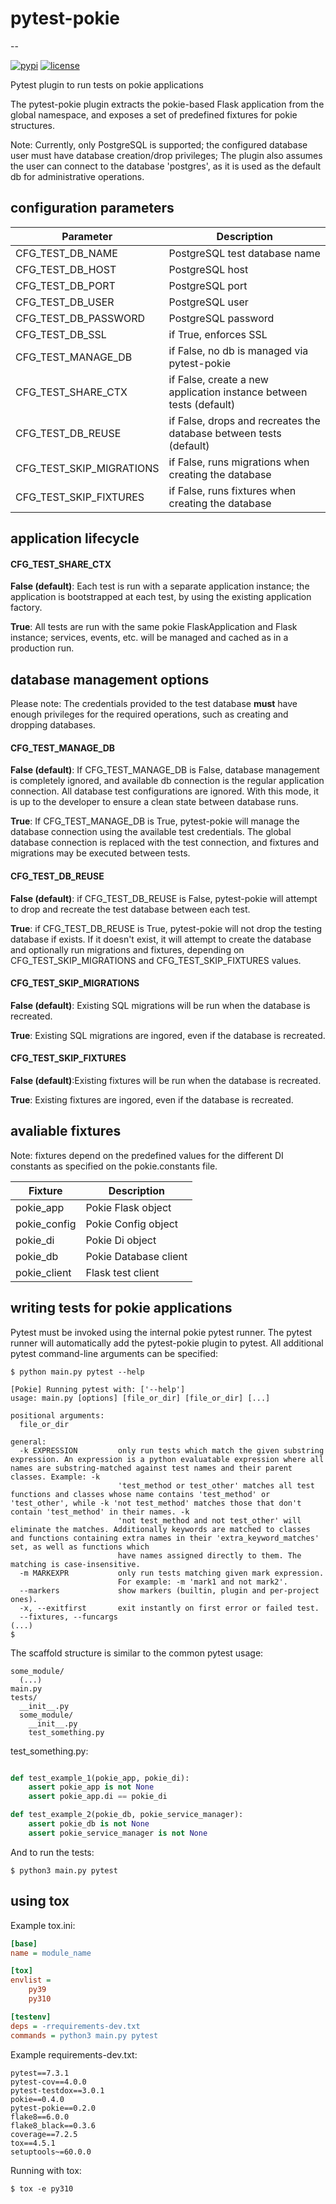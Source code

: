 # pytest-pokie
--

[![pypi](https://img.shields.io/pypi/v/pytest-pokie.svg)](https://pypi.org/project/pytest-pokie/)
[![license](https://img.shields.io/pypi/l/pytest-pokie.svg)](https://git.oddbit.org/OddBit/pytest-pokie/src/branch/master/LICENSE)


Pytest plugin to run tests on pokie applications

The pytest-pokie plugin extracts the pokie-based Flask application from the global namespace, and exposes a set
of predefined fixtures for pokie structures.

Note: Currently, only PostgreSQL is supported; the configured database user must have database creation/drop privileges;
The plugin also assumes the user can connect to the database 'postgres', as it is used as the default db for administrative
operations.

## configuration parameters

| Parameter            | Description                                                         |
|----------------------|---------------------------------------------------------------------|
| CFG_TEST_DB_NAME     | PostgreSQL test database name                                       |
| CFG_TEST_DB_HOST     | PostgreSQL host                                                     |
| CFG_TEST_DB_PORT     | PostgreSQL port                                                     |
| CFG_TEST_DB_USER     | PostgreSQL user                                                     |
| CFG_TEST_DB_PASSWORD | PostgreSQL password                                                 |
| CFG_TEST_DB_SSL      | if True, enforces SSL                                               |
| CFG_TEST_MANAGE_DB      | if False, no db is managed via pytest-pokie                         |
| CFG_TEST_SHARE_CTX      | if False, create a new application instance between tests (default) |
| CFG_TEST_DB_REUSE | if False, drops and recreates the database between tests (default)  |
| CFG_TEST_SKIP_MIGRATIONS | if False, runs migrations when creating the database                |
| CFG_TEST_SKIP_FIXTURES | if False, runs fixtures when creating the database                  |

## application lifecycle

#### CFG_TEST_SHARE_CTX

**False (default)**: Each test is run with a separate application instance; the application is bootstrapped at each test, by using
the existing application factory.

**True**: All tests are run with the same pokie FlaskApplication and Flask instance; services, events, etc. will be managed
and cached as in a production run.


## database management options

Please note: The credentials provided to the test database **must** have enough privileges for the required operations,
such as creating and dropping databases.


#### CFG_TEST_MANAGE_DB

**False (default)**: If CFG_TEST_MANAGE_DB is False, database management is completely ignored, and available db connection is the regular
application connection. All database test configurations are ignored. With this mode, it is up to the developer to ensure a clean state between database runs.

**True**: If CFG_TEST_MANAGE_DB is True, pytest-pokie will manage the database connection using the available test credentials.
The global database connection is replaced with the test connection, and fixtures and migrations may be executed between
tests.

#### CFG_TEST_DB_REUSE

**False (default)**: if CFG_TEST_DB_REUSE is False, pytest-pokie will attempt to drop and recreate the test database between each test.

**True**: if CFG_TEST_DB_REUSE is True, pytest-pokie will not drop the testing database if exists. If it doesn't exist, it
will attempt to create the database and optionally run migrations and fixtures, depending on CFG_TEST_SKIP_MIGRATIONS and
CFG_TEST_SKIP_FIXTURES values.


#### CFG_TEST_SKIP_MIGRATIONS 

**False (default)**: Existing SQL migrations will be run when the database is recreated.

**True**: Existing SQL migrations are ingored, even if the database is recreated.

#### CFG_TEST_SKIP_FIXTURES

**False (default)**:Existing fixtures will be run when the database is recreated.

**True**: Existing fixtures are ingored, even if the database is recreated.


## avaliable fixtures

Note: fixtures depend on the predefined values for the different DI constants as specified on the pokie.constants
file.

|Fixture| Description          |
|---|----------------------|
|pokie_app| Pokie Flask object   |
|pokie_config| Pokie Config object  |
|pokie_di| Pokie Di object      |
|pokie_db| Pokie Database client |
|pokie_client| Flask test client    | 

## writing tests for pokie applications

Pytest must be invoked using the internal pokie pytest runner. The pytest runner will automatically add the pytest-pokie
plugin to pytest. All additional pytest command-line arguments can be specified:

```shell
$ python main.py pytest --help

[Pokie] Running pytest with: ['--help']
usage: main.py [options] [file_or_dir] [file_or_dir] [...]

positional arguments:
  file_or_dir

general:
  -k EXPRESSION         only run tests which match the given substring expression. An expression is a python evaluatable expression where all names are substring-matched against test names and their parent classes. Example: -k
                        'test_method or test_other' matches all test functions and classes whose name contains 'test_method' or 'test_other', while -k 'not test_method' matches those that don't contain 'test_method' in their names. -k
                        'not test_method and not test_other' will eliminate the matches. Additionally keywords are matched to classes and functions containing extra names in their 'extra_keyword_matches' set, as well as functions which
                        have names assigned directly to them. The matching is case-insensitive.
  -m MARKEXPR           only run tests matching given mark expression.
                        For example: -m 'mark1 and not mark2'.
  --markers             show markers (builtin, plugin and per-project ones).
  -x, --exitfirst       exit instantly on first error or failed test.
  --fixtures, --funcargs
(...)
$
```

The scaffold structure is similar to the common pytest usage:

```shell
some_module/
  (...)
main.py
tests/
  __init__.py
  some_module/
    __init__.py
    test_something.py  
```

test_something.py:
```python

def test_example_1(pokie_app, pokie_di):
    assert pokie_app is not None
    assert pokie_app.di == pokie_di

def test_example_2(pokie_db, pokie_service_manager):
    assert pokie_db is not None
    assert pokie_service_manager is not None
```

And to run the tests:

```shell
$ python3 main.py pytest
```

## using tox

Example tox.ini:

```ini
[base]
name = module_name

[tox]
envlist =
    py39
    py310

[testenv]
deps = -rrequirements-dev.txt
commands = python3 main.py pytest
```

Example requirements-dev.txt:

```shell
pytest==7.3.1
pytest-cov==4.0.0
pytest-testdox==3.0.1
pokie==0.4.0
pytest-pokie==0.2.0
flake8==6.0.0
flake8_black==0.3.6
coverage==7.2.5
tox==4.5.1
setuptools~=60.0.0
```

Running with tox:

```shell
$ tox -e py310
```
